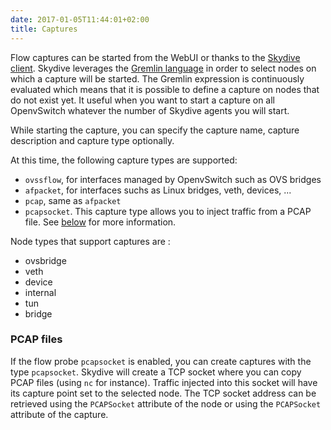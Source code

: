 ```yaml
---
date: 2017-01-05T11:44:01+02:00
title: Captures
---
```



Flow captures can be started from the WebUI or thanks to the [Skydive client](/getting-started/client).
Skydive leverages the [Gremlin language](/api/gremlin/) in order to select nodes on which a
capture will be started. The Gremlin expression is continuously evaluated which
means that it is possible to define a capture on nodes that do not exist yet.
It useful when you want to start a capture on all OpenvSwitch whatever the
number of Skydive agents you will start.

While starting the capture, you can specify the capture name,
capture description and capture type optionally.

At this time, the following capture types are supported:

* `ovssflow`, for interfaces managed by OpenvSwitch such as OVS bridges
* `afpacket`, for interfaces suchs as Linux bridges, veth, devices, ...
* `pcap`, same as `afpacket`
* `pcapsocket`. This capture type allows you to inject traffic from a PCAP file.
  See [below](/api/captures#pcap-files) for more information.

Node types that support captures are :

* ovsbridge
* veth
* device
* internal
* tun
* bridge

### PCAP files

If the flow probe `pcapsocket` is enabled, you can create captures with the
type `pcapsocket`. Skydive will create a TCP socket where you can copy PCAP
files (using `nc` for instance). Traffic injected into this socket will have
its capture point set to the selected node. The TCP socket address can be
retrieved using the `PCAPSocket` attribute of the node or using the
`PCAPSocket` attribute of the capture.
